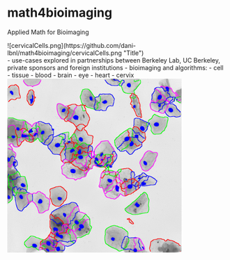 # math4bioimaging

Applied Math for Bioimaging
<div style="float: right">
    ![cervicalCells.png](https://github.com/dani-lbnl/math4bioimaging/cervicalCells.png "Title")
</div>
- use-cases explored in partnerships between Berkeley Lab, UC Berkeley, private sponsors and foreign institutions
- bioimaging and algorithms:
  - cell
  - tissue
  - blood
  - brain
  - eye
  - heart
  - cervix

<img src="cervicalCells.png" width="400">
